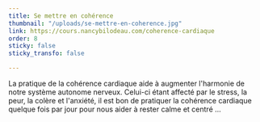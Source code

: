 ```yaml
---
title: Se mettre en cohérence
thumbnail: "/uploads/se-mettre-en-coherence.jpg"
link: https://cours.nancybilodeau.com/coherence-cardiaque
order: 8
sticky: false
sticky_transfo: false

---
```

La pratique de la cohérence cardiaque aide à augmenter l'harmonie de notre système autonome nerveux. Celui-ci étant affecté par le stress, la peur, la colère et l'anxiété, il est bon de pratiquer la cohérence cardiaque quelque fois par jour pour nous aider à rester calme et centré ...
